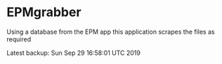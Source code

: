# EPMgrabber
Using a database from the EPM app this application scrapes the files as required


Latest backup: Sun Sep 29 16:58:01 UTC 2019
